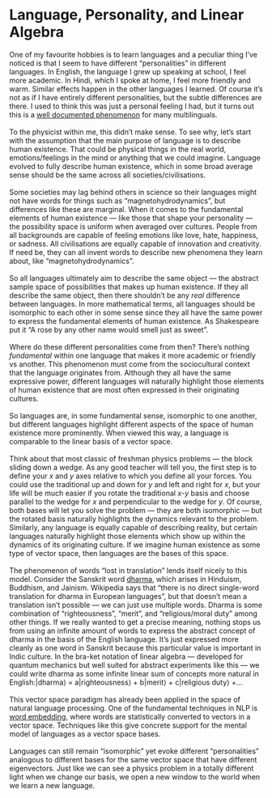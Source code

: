 # Language, Personality, and Linear Algebra

<div>
One of my favourite hobbies is to learn languages and a peculiar thing I’ve noticed is that I seem to have different “personalities” in different languages. In English, the language I grew up speaking at school, I feel more academic. In Hindi, which I spoke at home, I feel more friendly and warm. Similar effects happen in the other languages I learned. Of course it’s not as if I have entirely different personalities, but the subtle differences are there. I used to think this was just a personal feeling I had, but it turns out this is a <a href="https://hugagroup.medium.com/do-you-feel-like-a-different-person-when-you-speak-a-foreign-language-here-is-why-61046ca3d4d3">well documented phenomenon</a> for many multilinguals.
</div><br>
<div>
To the physicist within me, this didn’t make sense. To see why, let’s start with the assumption that the main purpose of language is to describe human existence. That could be physical things in the real world, emotions/feelings in the mind or anything that we could imagine. Language evolved to fully describe human existence, which in some broad average sense should be the same across all societies/civilisations.
</div><br>
<div>
Some societies may lag behind others in science so their languages might not have words for things such as “magnetohydrodynamics”, but differences like these are marginal. When it comes to the fundamental elements of human existence — like those that shape your personality — the possibility space is uniform when averaged over cultures. People from all backgrounds are capable of feeling emotions like love, hate, happiness, or sadness. All civilisations are equally capable of innovation and creativity. If need be, they can all invent words to describe new phenomena they learn about, like “magnetohydrodynamics”.
</div><br>
<div>
So all languages ultimately aim to describe the same object — the abstract sample space of possibilities that makes up human existence. If they all describe the same object, then there shouldn’t be any <em>real</em> difference between languages. In more mathematical terms, all languages should be isomorphic to each other in some sense since they all have the same power to express the fundamental elements of human existence. As Shakespeare put it “A rose by any other name would smell just as sweet”.
</div><br>
<div>
Where do these different personalities come from then? There’s nothing <em>fundamental</em> within one language that makes it more academic or friendly vs another. This phenomenon must come from the sociocultural context that the language originates from. Although they all have the same expressive power, different languages will naturally highlight those elements of human existence that are most often expressed in their originating cultures.
</div><br>
<div>
So languages are, in some fundamental sense, isomorphic to one another, but different languages highlight different aspects of the space of human existence more prominently. When viewed this way, a language is comparable to the linear basis of a vector space.
</div><br>
<div>
Think about that most classic of freshman physics problems — the block sliding down a wedge. As any good teacher will tell you, the first step is to define your <em>x</em> and <em>y</em> axes relative to which you define all your forces. You could use the traditional up and down for <em>y</em> and left and right for <em>x</em>, but your life will be much easier if you rotate the traditional <em>x</em>-<em>y</em> basis and choose parallel to the wedge for <em>x</em> and perpendicular to the wedge for <em>y</em>. Of course, both bases will let you solve the problem — they are both isomorphic — but the rotated basis naturally highlights the dynamics relevant to the problem. Similarly, any language is equally capable of describing reality, but certain languages naturally highlight those elements which show up within the dynamics of its originating culture. If we imagine human existence as some type of vector space, then languages are the bases of this space.
</div><br>
<div>
The phenomenon of words “lost in translation” lends itself nicely to this model. Consider the Sanskrit word <a href="https://en.wikipedia.org/wiki/Dharma">dharma</a>, which arises in Hinduism, Buddhism, and Jainism. Wikipedia says that “there is no direct single-word translation for dharma in European languages”, but that doesn’t mean a translation isn’t possible — we can just use multiple words. Dharma is some combination of “righteousness”, “merit”, and “religious/moral duty” among other things. If we really wanted to get a precise meaning, nothing stops us from using an infinite amount of words to express the abstract concept of dharma in the basis of the English language. It’s just expressed more cleanly as one word in Sanskrit because this particular value is important in Indic culture. In the bra-ket notation of linear algebra — developed for quantum mechanics but well suited for abstract experiments like this — we could write dharma as some infinite linear sum of concepts more natural in English:|dharma⟩ = a|righteousness⟩ + b|merit⟩ + c|religious duty⟩ +…
</div><br>
<div>
This vector space paradigm has already been applied in the space of natural language processing. One of the fundamental techniques in NLP is <a href="https://en.wikipedia.org/wiki/Word_embedding">word embedding</a>, where words are statistically converted to vectors in a vector space. Techniques like this give concrete support for the mental model of languages as a vector space bases.
</div><br>
<div>
Languages can still remain “isomorphic” yet evoke different “personalities” analogous to different bases for the same vector space that have different eigenvectors. Just like we can see a physics problem in a totally different light when we change our basis, we open a new window to the world when we learn a new language.
</div>